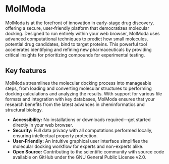 # MolModa

MolModa is at the forefront of innovation in early-stage drug discovery, offering a secure, user-friendly platform that democratizes molecular docking.
Designed to run entirely within your web browser, MolModa uses advanced computational techniques to predict how small molecules, potential drug candidates, bind to target proteins.
This powerful tool accelerates identifying and refining new pharmaceuticals by providing critical insights for prioritizing compounds for experimental testing.

## Key features

MolModa streamlines the molecular docking process into manageable steps, from loading and converting molecular structures to performing docking calculations and analyzing the results.
With support for various file formats and integration with key databases, MolModa ensures that your research benefits from the latest advances in cheminformatics and structural biology.

-   **Accessibility:** No installations or downloads required&mdash;get started directly in your web browser.
-   **Security:** Full data privacy with all computations performed locally, ensuring intellectual property protection.
-   **User-Friendly:** An intuitive graphical user interface simplifies the molecular docking workflow for experts and non-experts alike.
-   **Open Source:** Contributing to the scientific community with source code available on GitHub under the GNU General Public License v2.0.
